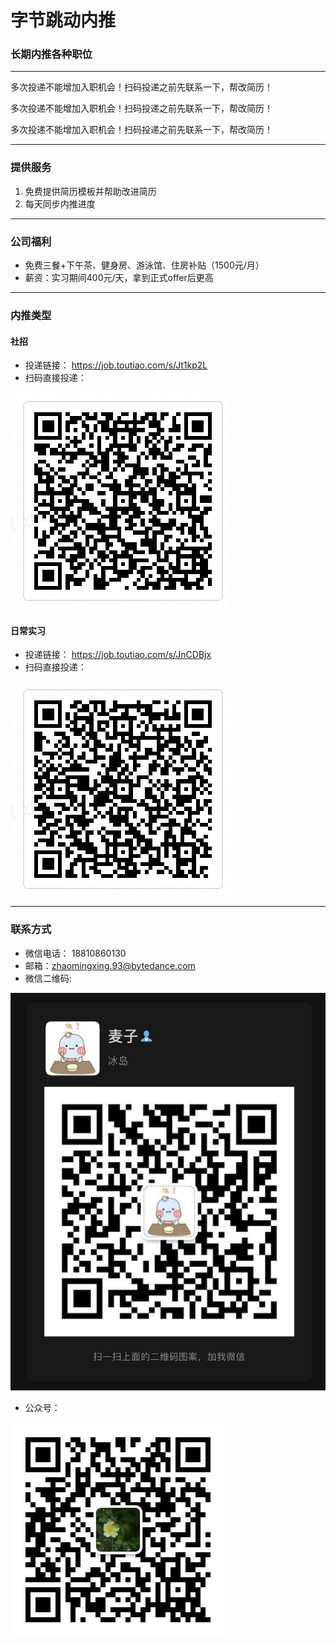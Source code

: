 # 字节跳动内推


### 长期内推各种职位

----------------------------------------------------

多次投递不能增加入职机会！扫码投递之前先联系一下，帮改简历！

多次投递不能增加入职机会！扫码投递之前先联系一下，帮改简历！

多次投递不能增加入职机会！扫码投递之前先联系一下，帮改简历！



------------------------------------

### 提供服务

1. 免费提供简历模板并帮助改进简历
2. 每天同步内推进度

----------------------------------------------------

### 公司福利
* 免费三餐+下午茶、健身房、游泳馆、住房补贴（1500元/月）
* 薪资：实习期间400元/天，拿到正式offer后更高

----------------------------------------------------
### 内推类型
#### 社招
* 投递链接： https://job.toutiao.com/s/Jt1kp2L
* 扫码直接投递： 

![社招岗位大全](001-images/002-companys/003-bytedance/002-social-referral.png)


#### 日常实习
* 投递链接： https://job.toutiao.com/s/JnCDBjx
* 扫码直接投递：

![实习岗位大全](001-images/002-companys/003-bytedance/004-everyday-intern.png)

----------------------------------------------------

### 联系方式
* 微信电话： 18810860130
* 邮箱：zhaomingxing.93@bytedance.com
* 微信二维码:

![麦子](001-images/001-wechat/001-private-account/001-maizi.png)
* 公众号： 

![明朗万物](001-images/001-wechat/002-public-account/001-minglangwanwu.png)


